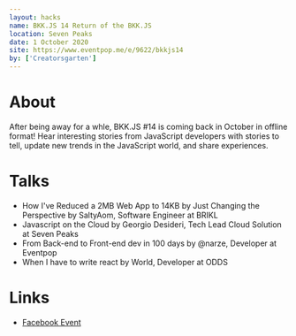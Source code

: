 ```yaml
---
layout: hacks
name: BKK.JS 14 Return of the BKK.JS
location: Seven Peaks
date: 1 October 2020
site: https://www.eventpop.me/e/9622/bkkjs14
by: ['Creatorsgarten']
---
```


# About

After being away for a whle, BKK.JS #14 is coming back in October in offline format! Hear interesting stories from JavaScript developers with stories to tell, update new trends in the JavaScript world, and share experiences.

# Talks

- How I've Reduced a 2MB Web App to 14KB by Just Changing the Perspective by SaltyAom, Software Engineer at BRIKL
- Javascript on the Cloud by Georgio Desideri, Tech Lead Cloud Solution at Seven Peaks
- From Back-end to Front-end dev in 100 days by @narze, Developer at Eventpop
- When I have to write react by World, Developer at ODDS

# Links

- [Facebook Event](https://www.facebook.com/events/348223013213549/)
